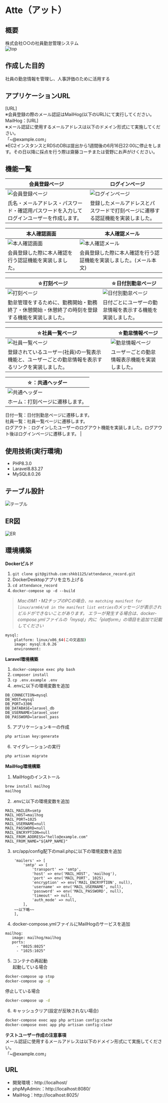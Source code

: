 # Atte（アット）

## 概要
株式会社○○の社員勤怠管理システム   
![top](README/stamp.png)

## 作成した目的
社員の勤怠情報を管理し、人事評価のために活用する

## アプリケーションURL
[URL]  
※会員登録の際のメール認証はMailHog(以下のURL)にて実行してください。  
MailHog：[URL]  
※メール認証に使用するメールアドレスは以下のドメイン形式にて実施してください。  
「~@example.com」  
※EC2インスタンスとRDSのDBは提出から1週間後の6月16日22:00に停止をします。その日以降に採点を行う際は齋藤コーチまたは菅野にお声がけください。  

## 機能一覧
| 会員登録ページ |　ログインページ |
| ---- | ---- |
| ![会員登録ページ](README/register.png) | ![ログインページ](README/login.png) |
| 氏名・メールアドレス・パスワード・確認用パスワードを入力してログインユーザーを作成します。  | 登録したメールアドレスとパスワードで打刻ページに遷移する認証機能を実装しました。 |

| 本人確認画面 |　本人確認メール |
| ---- | ---- |
| ![本人確認画面](README/login_mail.png) | ![本人確認メール](README/login_mail_MailHog.png) |
| 会員登録した際に本人確認を行う認証機能を実装しました。  | 会員登録した際に本人確認を行う認証機能を実装しました。(メール本文) |

| ☆打刻ページ |　☆日付別勤怠ページ |
| ---- | ---- |
| ![打刻ページ](README/stamp.png) | ![日付別勤怠ページ](README/date.png) |
| 勤怠管理をするために、勤務開始・勤務終了・休憩開始・休憩終了の時刻を登録する機能を実装しました。  | 日付ごとにユーザーの勤怠情報を表示する機能を実装しました。 |

| ☆社員一覧ページ |　☆勤怠情報ページ |
| ---- | ---- |
| ![社員一覧ページ](README/users.png) | ![勤怠情報ページ](README/date.png) |
| 登録されているユーザー(社員)の一覧表示機能と、ユーザーごとの勤怠情報を表示するリンクを実装しました。  | ユーザーごとの勤怠情報表示機能を実装しました。 |
 
| ☆：共通ヘッダー |
| ---- |
| ![共通ヘッダー](README/header.png) |
| ホーム：打刻ページに遷移します。  
日付一覧：日付別勤怠ページに遷移します。  
社員一覧：社員一覧ページに遷移します。  
ログアウト：ログインしたユーザーのログアウト機能を実装しました。ログアウト後はログインページに遷移します。  | 

## 使用技術(実行環境)
- PHP8.3.0  
- Laravel8.83.27  
- MySQL8.0.26  

## テーブル設計
![テーブル](README/table.png)

## ER図
![ER](README/ER.png)

## 環境構築
**Dockerビルド**
1. `git clone git@github.com:shkb1125/attendance_record.git`  
2. DockerDesktopアプリを立ち上げる
3. `cd attendance_record`  
4. `docker-compose up -d --build`

> *MacのM1・M2チップのPCの場合、`no matching manifest for linux/arm64/v8 in the manifest list entries`のメッセージが表示されビルドができないことがあります。
エラーが発生する場合は、docker-compose.ymlファイルの「mysql」内に「platform」の項目を追加で記載してください*
``` bash
mysql:
    platform: linux/x86_64(この文追加)
    image: mysql:8.0.26
    environment:
```
**Laravel環境構築**
1. `docker-compose exec php bash`
2. `composer install`
3. `cp .env.example .env`
4. .envに以下の環境変数を追加
``` text
DB_CONNECTION=mysql
DB_HOST=mysql
DB_PORT=3306
DB_DATABASE=laravel_db
DB_USERNAME=laravel_user
DB_PASSWORD=laravel_pass
```
5. アプリケーションキーの作成
``` bash
php artisan key:generate
```

6. マイグレーションの実行
``` bash
php artisan migrate
```
**MailHog環境構築**
1. MailHogのインストール
``` bash
brew install mailhog
mailhog
```
2. .envに以下の環境変数を追加
``` text
MAIL_MAILER=smtp
MAIL_HOST=mailhog
MAIL_PORT=1025
MAIL_USERNAME=null
MAIL_PASSWORD=null
MAIL_ENCRYPTION=null
MAIL_FROM_ADDRESS="hello@example.com"
MAIL_FROM_NAME="${APP_NAME}"
```
3. src/app/config配下のmail.phpに以下の環境変数を追加
``` text
    'mailers' => [
        'smtp' => [
            'transport' => 'smtp',
            'host' => env('MAIL_HOST', 'mailhog'),
            'port' => env('MAIL_PORT', 1025),
            'encryption' => env('MAIL_ENCRYPTION', null),
            'username' => env('MAIL_USERNAME', null),
            'password' => env('MAIL_PASSWORD', null),
            'timeout' => null,
            'auth_mode' => null,
        ],
	~~以下略~~
    ],
```
4. docker-compose.ymlファイルにMailHogのサービスを追加
``` text
mailhog:
   image: mailhog/mailhog
   ports:
     - "8025:8025"
     - "1025:1025"
```
5. コンテナの再起動  
起動している場合
``` bash
docker-compose up stop
docker-compose up -d
```
停止している場合
``` bash
docker-compose up -d
```
6. キャッシュクリア(設定が反映されない場合)
``` bash
docker-compose exec app php artisan config:cache
docker-compose exec app php artisan config:clear
```

**テストユーザー作成の注意事項**  
メール認証に使用するメールアドレスは以下のドメイン形式にて実施してください。  
「~@example.com」

## URL
- 開発環境：http://localhost/
- phpMyAdmin:：http://localhost:8080/
- MailHog：http://localhost:8025/
